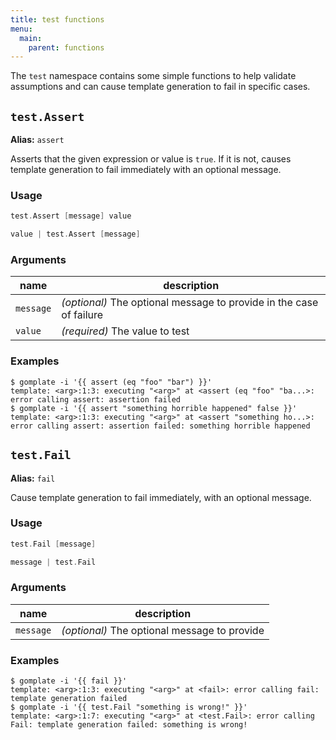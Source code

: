 ```yaml
---
title: test functions
menu:
  main:
    parent: functions
---
```


The `test` namespace contains some simple functions to help validate
assumptions and can cause template generation to fail in specific cases.

## `test.Assert`

**Alias:** `assert`

Asserts that the given expression or value is `true`. If it is not, causes
template generation to fail immediately with an optional message.

### Usage
```go
test.Assert [message] value 
```

```go
value | test.Assert [message]  
```

### Arguments

| name | description |
|------|-------------|
| `message` | _(optional)_ The optional message to provide in the case of failure |
| `value` | _(required)_ The value to test |

### Examples

```console
$ gomplate -i '{{ assert (eq "foo" "bar") }}'
template: <arg>:1:3: executing "<arg>" at <assert (eq "foo" "ba...>: error calling assert: assertion failed
$ gomplate -i '{{ assert "something horrible happened" false }}'
template: <arg>:1:3: executing "<arg>" at <assert "something ho...>: error calling assert: assertion failed: something horrible happened
```

## `test.Fail`

**Alias:** `fail`

Cause template generation to fail immediately, with an optional message.

### Usage
```go
test.Fail [message] 
```

```go
message | test.Fail  
```

### Arguments

| name | description |
|------|-------------|
| `message` | _(optional)_ The optional message to provide |

### Examples

```console
$ gomplate -i '{{ fail }}'
template: <arg>:1:3: executing "<arg>" at <fail>: error calling fail: template generation failed
$ gomplate -i '{{ test.Fail "something is wrong!" }}'
template: <arg>:1:7: executing "<arg>" at <test.Fail>: error calling Fail: template generation failed: something is wrong!
```

